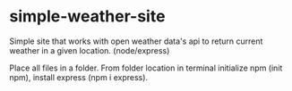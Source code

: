 # simple-weather-site
Simple site that works with open weather data's api to return current weather in a given location. (node/express)

Place all files in a folder. From folder location in terminal initialize npm (init npm), install express (npm i express).
